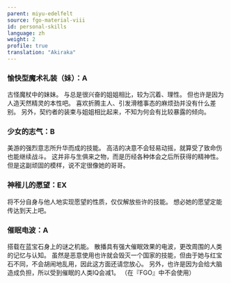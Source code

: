 ```yaml
---
parent: miyu-edelfelt
source: fgo-material-viii
id: personal-skills
language: zh
weight: 2
profile: true
translation: "Akiraka"
---
```


### 愉快型魔术礼装（妹）：A

古怪魔杖中的妹妹。
与总是很兴奋的姐姐相比，较为沉着、理性。
但也许是因为人造天然精灵的本性吧。
喜欢折腾主人、引发滑稽事态的麻烦劲并没有什么差别。
另外，契约者的装束与姐姐相比起来，不知为何会有比较暴露的倾向。

### 少女的志气：B

美游的强烈意志所升华而成的技能。
高洁的决意不会轻易动摇，就算受了致命伤也能继续战斗。
这并非与生俱来之物，而是历经各种体会之后所获得的精神性。
但是这副顽固的模样，说不定很像她的哥哥。

### 神稚儿的愿望：EX

将不分自身与他人地实现愿望的性质，仅仅解放些许的技能。
想必她的愿望定能传达到天上吧。

### 催眠电波：A

搭载在蓝宝石身上的谜之机能。
散播具有强大催眠效果的电波，更改周围的人类的记忆与认知。
虽然是恶意使用也许就会毁灭一个国家的技能，但由于她与红宝石不同，不会胡闹地乱用，因此这方面还请您放心。
另外，也许是因为会给大脑造成负担，所以受到催眠的人类IQ会减1。
（在『FGO』中不会使用）
